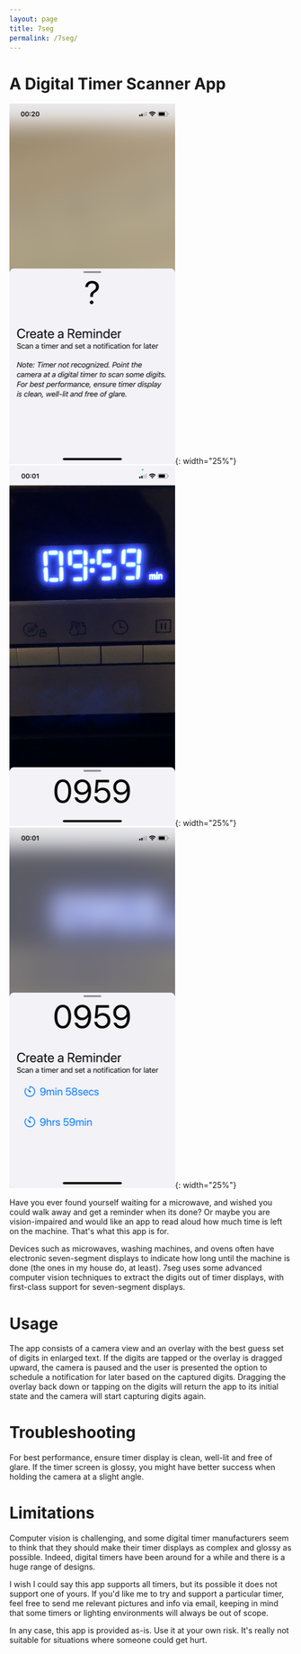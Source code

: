 ```yaml
---
layout: page
title: 7seg
permalink: /7seg/
---
```


# A Digital Timer Scanner App

![View of app in light-theme help mode](/assets/help-light.png){: width="25%"}
![View of app in light-theme scanner mode](/assets/scan-light.png){: width="25%"}
![View of app in light-theme reminder mode](/assets/reminder-light.png){: width="25%"}

Have you ever found yourself waiting for a microwave, and wished you could walk away
and get a reminder when its done?
Or maybe you are vision-impaired and would like an app to read aloud how much time is left on the machine.
That's what this app is for.
 
Devices such as microwaves, washing machines, and ovens often have electronic seven-segment displays to indicate how long until the machine is done (the ones in my house do, at least). 7seg uses some advanced computer vision techniques to extract the digits out of timer displays, with first-class support for seven-segment displays.

# Usage
The app consists of a camera view and an overlay with the best guess set of digits in enlarged text. If the digits are tapped or the overlay is dragged upward, the camera is paused and the user is presented the option to schedule a notification for later based on the captured digits. Dragging the overlay back down or tapping on the digits will return the app to its initial state and the camera will start capturing digits again.

# Troubleshooting
For best performance, ensure timer display is clean, well-lit and free of glare.
If the timer screen is glossy, you might have better success when holding the camera
at a slight angle.

# Limitations
Computer vision is challenging, and some digital timer manufacturers seem to think that they
should make their timer displays as complex and glossy as possible.
Indeed, digital timers have been around for a while and there is a huge range of designs.

I wish I could say this app supports all timers, but its possible it does not support one of yours. If you'd like me to try and support a particular timer, feel free to send me relevant pictures and info via email, keeping in mind that some timers or lighting environments will always be out of scope.

In any case, this app is provided as-is.
Use it at your own risk.
It's really not suitable for situations where someone could get hurt.
